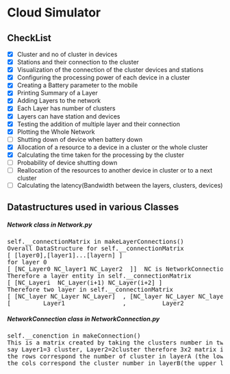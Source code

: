 
# Cloud Simulator
## CheckList
-	[x] Cluster and no of cluster in devices
-   [x] Stations and their connection to the cluster
-   [x] Visualization of the connection of the cluster devices and stations
-	[x] Configuring  the processing power of each device in a cluster
-	[x] Creating a Battery parameter to the mobile 
-	[x] Printing Summary of a Layer
-	[x] Adding Layers to the network
-	[x] Each Layer has number of clusters
-   [x] Layers can have station and devices
-	[x] Testing the addition of multiple layer and their connection
-	[x] Plotting the Whole Network
-	[ ] Shutting down of device when battery down
-	[x] Allocation of a resource to a  device in a cluster or the whole cluster
-	[x] Calculating the time taken for the processing by the cluster
-	[ ] Probability of device shutting down  
-	[ ] Reallocation of the resources to another device in cluster or to a next cluster
-	[ ] Calculating the latency(Bandwidth between the layers, clusters, devices)

## Datastructures used in various Classes


##### Network class in Network.py
<pre>
self.__connectionMatrix in makeLayerConnections()
Overall DataStructure for self.__connectionMatrix
[ [layer0],[layer1]...[layern] ]
for layer 0
[ [NC_Layer0 NC_layer1 NC_Layer2  ]]  NC is NetworkConnection Obj
Therefore a layer entity in self.__connectionMatrix
[ [NC_Layeri  NC_Layer(i+1) NC_Layer(i+2] ]
Therefore two layer in self.__connectionMatrix
[ [NC_layer NC_Layer NC_Layer]  , [NC_layer NC_Layer NC_layer] ]
[ ________Layer1_____________   , _________Layer2_____________ ]    
</pre>


##### NetworkConnection class in NetworkConnection.py
<pre>
self.__conenction in makeConnection()
This is a matrix created by taking the clusters number in two layers
say Layer1=3 cluster, Layer2=2cluster therefore 3x2 matrix is created
the rows correspond the number of cluster in layerA (the lower layer)
the cols correspond the cluster number in layerB(the upper layer)
</pre>
